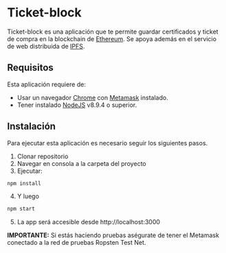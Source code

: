 # Ticket-block

Ticket-block es una aplicación que te permite guardar certificados y ticket de compra en la blockchain de [Ethereum](https://ethereum.org/). Se apoya además en el servicio de web distribuida de [IPFS](https://ipfs.io/).

## Requisitos
Esta aplicación requiere de:
* Usar un navegador [Chrome](https://www.google.com/chrome/browser/desktop/index.html) con [Metamask](https://chrome.google.com/webstore/detail/metamask/nkbihfbeogaeaoehlefnkodbefgpgknn) instalado.
* Tener instalado [NodeJS](https://nodejs.org/) v8.9.4 o superior.

## Instalación
Para ejecutar esta aplicación es necesario seguir los siguientes pasos.
1. Clonar repositorio
2. Navegar en consola a la carpeta del proyecto
3. Ejecutar: 
```bash 
npm install
```
4. Y luego
```bash
npm start
```
5. La app será accesible desde http://localhost:3000


**IMPORTANTE:** Si estás haciendo pruebas aségurate de tener el Metamask conectado a la red de pruebas Ropsten Test Net.